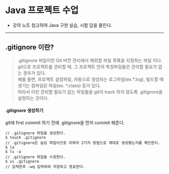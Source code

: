# Java 프로젝트 수업  
- 강의 노트 참고하여 Java 구현 실습, 시험 답을 올린다.   
    
      
* * *     
 
    
## .gitignore 이란?
>.gitignore 파일이란 Git 버전 관리에서 제외할 파일 목록을 지정하는 파일 이다.   
>git으로 프로젝트를 관리할 때, 그 프로젝트 안의 특정파일들은 관리할 필요가 없는 경우가 있다.   
>예를 들면, 프로젝트 설정파일, 자동으로 생성되는 로그파일(ex.*.log), 빌드할 때 생기는 컴파일된 파일(ex. *.class) 등이 있다.   
>따라서 이런 관리할 필요가 없는 파일들을 git이 track 하지 않도록 .gitignore을 설정하는 것이다.  
  
#### .gitignore 생성하기 
git에 first commit 하기 전에 .gitignore을 먼저 commit 해준다.
```  
// .gitignore 파일을 생성한다.
$ touch .gitignore
// .gitignore은 숨김 파일이므로 아래의 2가지 방법으로 제대로 생성됐는지를 확인한다.
$ la
$ ls -a
// .gitignore 파일을 수정한다.
$ vi .gitignore  
// 입력한후 :wq 입력하여 저장하고 종료한다.
```   
